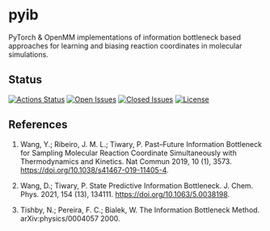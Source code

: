 # pyib

PyTorch & OpenMM implementations of information bottleneck based approaches for learning and biasing reaction coordinates in molecular simulations.

## Status

[![Actions Status](https://img.shields.io/github/workflow/status/apallath/pyib/tests)](https://github.com/apallath/pyib/actions)
[![Open Issues](https://img.shields.io/github/issues-raw/apallath/pyib)](https://github.com/apallath/pyib/issues)
[![Closed Issues](https://img.shields.io/github/issues-closed-raw/apallath/pyib)](https://github.com/apallath/pyib/issues)
[![License](https://img.shields.io/github/license/apallath/pyib)](https://github.com/apallath/pyib/blob/master/LICENSE)

## References

1. Wang, Y.; Ribeiro, J. M. L.; Tiwary, P. Past–Future Information Bottleneck for Sampling Molecular Reaction Coordinate Simultaneously with Thermodynamics and Kinetics. Nat Commun 2019, 10 (1), 3573. https://doi.org/10.1038/s41467-019-11405-4.

2. Wang, D.; Tiwary, P. State Predictive Information Bottleneck. J. Chem. Phys. 2021, 154 (13), 134111. https://doi.org/10.1063/5.0038198.

3. Tishby, N.; Pereira, F. C.; Bialek, W. The Information Bottleneck Method. arXiv:physics/0004057 2000.
